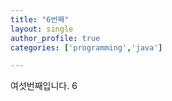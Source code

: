 ```yaml
---
title: "6번째"
layout: single
author_profile: true
categories: ['programming','java']

---
```

여섯번째입니다. 6
